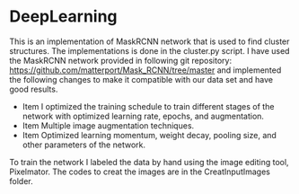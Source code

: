# DeepLearning
This is an implementation of MaskRCNN network that is used to find cluster structures. The implementations is done in the cluster.py script.
I have used the MaskRCNN network provided in following git repository: https://github.com/matterport/Mask_RCNN/tree/master and implemented the following changes to make it compatible with our data set and have good results.

  * Item I optimized the training schedule to train different stages of the network with optimized learning rate, epochs, and augmentation.
  * Item Multiple image augmentation techniques.
  *  Item Optimized learning momentum, weight decay, pooling size, and other parameters of the network.

To train the network I labeled the data by hand using the image editing tool, Pixelmator. The codes to creat the images are in the CreatInputImages folder. 

